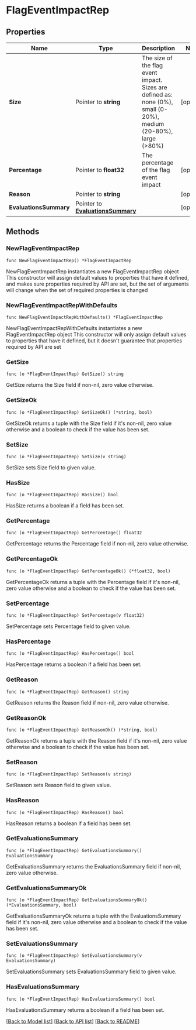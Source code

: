 # FlagEventImpactRep

## Properties

Name | Type | Description | Notes
------------ | ------------- | ------------- | -------------
**Size** | Pointer to **string** | The size of the flag event impact. Sizes are defined as: none (0%), small (0-20%), medium (20-80%), large (&gt;80%) | [optional] 
**Percentage** | Pointer to **float32** | The percentage of the flag event impact | [optional] 
**Reason** | Pointer to **string** |  | [optional] 
**EvaluationsSummary** | Pointer to [**EvaluationsSummary**](EvaluationsSummary.md) |  | [optional] 

## Methods

### NewFlagEventImpactRep

`func NewFlagEventImpactRep() *FlagEventImpactRep`

NewFlagEventImpactRep instantiates a new FlagEventImpactRep object
This constructor will assign default values to properties that have it defined,
and makes sure properties required by API are set, but the set of arguments
will change when the set of required properties is changed

### NewFlagEventImpactRepWithDefaults

`func NewFlagEventImpactRepWithDefaults() *FlagEventImpactRep`

NewFlagEventImpactRepWithDefaults instantiates a new FlagEventImpactRep object
This constructor will only assign default values to properties that have it defined,
but it doesn't guarantee that properties required by API are set

### GetSize

`func (o *FlagEventImpactRep) GetSize() string`

GetSize returns the Size field if non-nil, zero value otherwise.

### GetSizeOk

`func (o *FlagEventImpactRep) GetSizeOk() (*string, bool)`

GetSizeOk returns a tuple with the Size field if it's non-nil, zero value otherwise
and a boolean to check if the value has been set.

### SetSize

`func (o *FlagEventImpactRep) SetSize(v string)`

SetSize sets Size field to given value.

### HasSize

`func (o *FlagEventImpactRep) HasSize() bool`

HasSize returns a boolean if a field has been set.

### GetPercentage

`func (o *FlagEventImpactRep) GetPercentage() float32`

GetPercentage returns the Percentage field if non-nil, zero value otherwise.

### GetPercentageOk

`func (o *FlagEventImpactRep) GetPercentageOk() (*float32, bool)`

GetPercentageOk returns a tuple with the Percentage field if it's non-nil, zero value otherwise
and a boolean to check if the value has been set.

### SetPercentage

`func (o *FlagEventImpactRep) SetPercentage(v float32)`

SetPercentage sets Percentage field to given value.

### HasPercentage

`func (o *FlagEventImpactRep) HasPercentage() bool`

HasPercentage returns a boolean if a field has been set.

### GetReason

`func (o *FlagEventImpactRep) GetReason() string`

GetReason returns the Reason field if non-nil, zero value otherwise.

### GetReasonOk

`func (o *FlagEventImpactRep) GetReasonOk() (*string, bool)`

GetReasonOk returns a tuple with the Reason field if it's non-nil, zero value otherwise
and a boolean to check if the value has been set.

### SetReason

`func (o *FlagEventImpactRep) SetReason(v string)`

SetReason sets Reason field to given value.

### HasReason

`func (o *FlagEventImpactRep) HasReason() bool`

HasReason returns a boolean if a field has been set.

### GetEvaluationsSummary

`func (o *FlagEventImpactRep) GetEvaluationsSummary() EvaluationsSummary`

GetEvaluationsSummary returns the EvaluationsSummary field if non-nil, zero value otherwise.

### GetEvaluationsSummaryOk

`func (o *FlagEventImpactRep) GetEvaluationsSummaryOk() (*EvaluationsSummary, bool)`

GetEvaluationsSummaryOk returns a tuple with the EvaluationsSummary field if it's non-nil, zero value otherwise
and a boolean to check if the value has been set.

### SetEvaluationsSummary

`func (o *FlagEventImpactRep) SetEvaluationsSummary(v EvaluationsSummary)`

SetEvaluationsSummary sets EvaluationsSummary field to given value.

### HasEvaluationsSummary

`func (o *FlagEventImpactRep) HasEvaluationsSummary() bool`

HasEvaluationsSummary returns a boolean if a field has been set.


[[Back to Model list]](../README.md#documentation-for-models) [[Back to API list]](../README.md#documentation-for-api-endpoints) [[Back to README]](../README.md)


